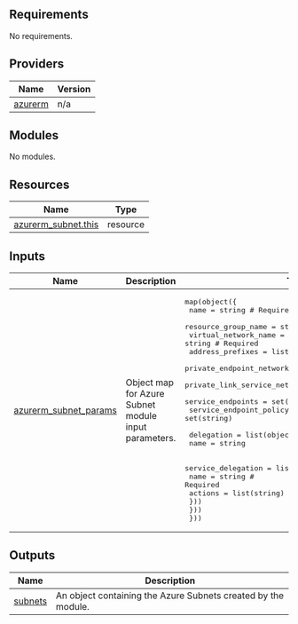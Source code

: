 <!-- BEGIN_TF_DOCS -->
<!-- markdown-table-prettify-ignore-start -->
## Requirements

No requirements.

## Providers

| Name | Version |
|------|---------|
| <a name="provider_azurerm"></a> [azurerm](#provider\_azurerm) | n/a |

## Modules

No modules.

## Resources

| Name | Type |
|------|------|
| [azurerm_subnet.this](https://registry.terraform.io/providers/hashicorp/azurerm/latest/docs/resources/subnet) | resource |

## Inputs

| Name | Description | Type | Default | Required |
|------|-------------|------|---------|:--------:|
| <a name="input_azurerm_subnet_params"></a> [azurerm\_subnet\_params](#input\_azurerm\_subnet\_params) | Object map for Azure Subnet module input parameters. | <pre>map(object({<br>    name                                          = string       # Required<br>    resource_group_name                           = string       # Required<br>    virtual_network_name                          = string       # Required<br>    address_prefixes                              = list(string) # Required<br>    private_endpoint_network_policies_enabled     = bool<br>    private_link_service_network_policies_enabled = bool<br>    service_endpoints                             = set(string)<br>    service_endpoint_policy_ids                   = set(string)<br><br>    delegation = list(object({<br>      name = string<br><br>      service_delegation = list(object({ # Required<br>        name    = string                 # Required<br>        actions = list(string)<br>      }))<br>    }))<br>  }))</pre> | n/a | yes |

## Outputs

| Name | Description |
|------|-------------|
| <a name="output_subnets"></a> [subnets](#output\_subnets) | An object containing the Azure Subnets created by the module. |
<!-- markdown-table-prettify-ignore-end -->

<!-- END_TF_DOCS -->